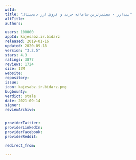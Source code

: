 ```yaml
---
wsId: 
title: "بیدارز - معتبرترین سامانه خرید و فروش ارز دیجیتال"
altTitle: 
authors:

users: 100000
appId: kajesabz.ir.bidarz
released: 2019-01-16
updated: 2020-09-18
version: "3.2.5"
stars: 4.3
ratings: 3877
reviews: 1724
size: 17M
website: 
repository: 
issue: 
icon: kajesabz.ir.bidarz.png
bugbounty: 
verdict: stale
date: 2021-09-14
signer: 
reviewArchive:


providerTwitter: 
providerLinkedIn: 
providerFacebook: 
providerReddit: 

redirect_from:

---
```



